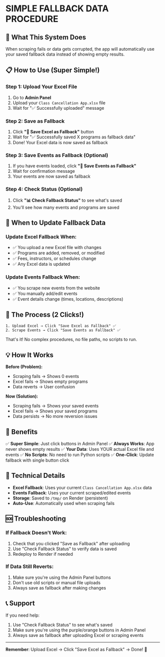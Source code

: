 # SIMPLE FALLBACK DATA PROCEDURE

## 🎯 What This System Does

When scraping fails or data gets corrupted, the app will automatically use your saved fallback data instead of showing empty results.

## 📋 How to Use (Super Simple!)

### Step 1: Upload Your Excel File
1. Go to **Admin Panel**
2. Upload your `Class Cancellation App.xlsx` file
3. Wait for "✅ Successfully uploaded" message

### Step 2: Save as Fallback
1. Click **"💾 Save Excel as Fallback"** button
2. Wait for "✅ Successfully saved X programs as fallback data"
3. Done! Your Excel data is now saved as fallback

### Step 3: Save Events as Fallback (Optional)
1. If you have events loaded, click **"💾 Save Events as Fallback"**
2. Wait for confirmation message
3. Your events are now saved as fallback

### Step 4: Check Status (Optional)
1. Click **"📊 Check Fallback Status"** to see what's saved
2. You'll see how many events and programs are saved

## 🔄 When to Update Fallback Data

### Update Excel Fallback When:
- ✅ You upload a new Excel file with changes
- ✅ Programs are added, removed, or modified
- ✅ Fees, instructors, or schedules change
- ✅ Any Excel data is updated

### Update Events Fallback When:
- ✅ You scrape new events from the website
- ✅ You manually add/edit events
- ✅ Event details change (times, locations, descriptions)

## 🚀 The Process (2 Clicks!)

```
1. Upload Excel → Click "Save Excel as Fallback" ✅
2. Scrape Events → Click "Save Events as Fallback" ✅
```

That's it! No complex procedures, no file paths, no scripts to run.

## 💡 How It Works

**Before (Problem):**
- Scraping fails → Shows 0 events
- Excel fails → Shows empty programs
- Data reverts → User confusion

**Now (Solution):**
- Scraping fails → Shows your saved events
- Excel fails → Shows your saved programs
- Data persists → No more reversion issues

## 🎉 Benefits

✅ **Super Simple**: Just click buttons in Admin Panel
✅ **Always Works**: App never shows empty results
✅ **Your Data**: Uses YOUR actual Excel file and events
✅ **No Scripts**: No need to run Python scripts
✅ **One-Click**: Update fallback with single button click

## 🔧 Technical Details

- **Excel Fallback**: Uses your current `Class Cancellation App.xlsx` data
- **Events Fallback**: Uses your current scraped/edited events
- **Storage**: Saved to `/tmp/` on Render (persistent)
- **Auto-Use**: Automatically used when scraping fails

## 🆘 Troubleshooting

### If Fallback Doesn't Work:
1. Check that you clicked "Save as Fallback" after uploading
2. Use "Check Fallback Status" to verify data is saved
3. Redeploy to Render if needed

### If Data Still Reverts:
1. Make sure you're using the Admin Panel buttons
2. Don't use old scripts or manual file uploads
3. Always save as fallback after making changes

## 📞 Support

If you need help:
1. Use "Check Fallback Status" to see what's saved
2. Make sure you're using the purple/orange buttons in Admin Panel
3. Always save as fallback after uploading Excel or scraping events

---

**Remember**: Upload Excel → Click "Save Excel as Fallback" → Done! 🎉
